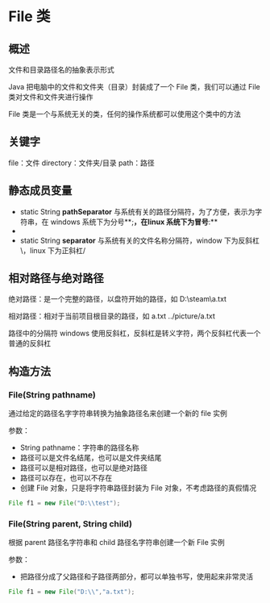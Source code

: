 # File 类

## 概述

文件和目录路径名的抽象表示形式

Java 把电脑中的文件和文件夹（目录）封装成了一个 File 类，我们可以通过 File 类对文件和文件夹进行操作

File 类是一个与系统无关的类，任何的操作系统都可以使用这个类中的方法

## 关键字

file：文件		directory：文件夹/目录		path：路径

## 静态成员变量

- static String **pathSeparator** 与系统有关的路径分隔符，为了方便，表示为字符串，在 windows 系统下为分号**;**，在linux 系统下为冒号**:**
- 
- static String **separator** 与系统有关的文件名称分隔符，window 下为反斜杠\，linux 下为正斜杠/

## 相对路径与绝对路径

绝对路径：是一个完整的路径，以盘符开始的路径，如	D:\\steam\\a.txt

相对路径：相对于当前项目根目录的路径，如	a.txt	../picture/a.txt

路径中的分隔符 windows 使用反斜杠，反斜杠是转义字符，两个反斜杠代表一个普通的反斜杠

## 构造方法

### File(String pathname)

通过给定的路径名字字符串转换为抽象路径名来创建一个新的 file 实例

参数：

- String pathname：字符串的路径名称
- 路径可以是文件名结尾，也可以是文件夹结尾
- 路径可以是相对路径，也可以是绝对路径
- 路径可以存在，也可以不存在
- 创建 File 对象，只是将字符串路径封装为 File 对象，不考虑路径的真假情况

```java
File f1 = new File("D:\\test");
```

### File(String parent, String child)

根据 parent 路径名字符串和 child 路径名字符串创建一个新 File 实例

参数：

- 把路径分成了父路径和子路径两部分，都可以单独书写，使用起来非常灵活

```java
File f1 = new File("D:\\","a.txt");
```

